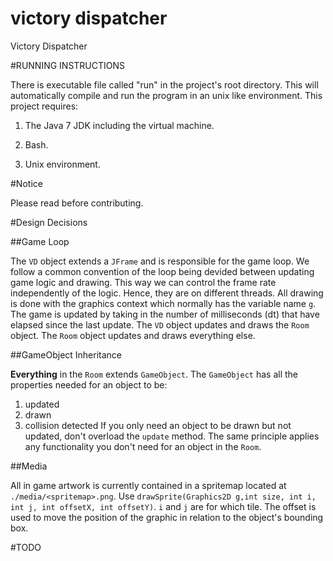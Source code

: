 victory dispatcher
======

Victory Dispatcher

#RUNNING INSTRUCTIONS

There is executable file called "run" in the project's root directory.
This will automatically compile and run the program in an unix like environment.
This project requires:

1. The Java 7 JDK including the virtual machine.

2. Bash.

3. Unix environment.

#Notice

Please read before contributing.

#Design Decisions

##Game Loop

The `VD` object extends a `JFrame` and is responsible for the game loop.
We follow a common convention of the loop being devided between updating game logic and drawing.
This way we can control the frame rate independently of the logic.
Hence, they are on different threads.
All drawing is done with the graphics context which normally has the variable name `g`.
The game is updated by taking in the number of milliseconds (dt) that have elapsed since the last update.
The `VD` object updates and draws the `Room` object.
The `Room` object updates and draws everything else.

##GameObject Inheritance

**Everything** in the `Room` extends `GameObject`.
The `GameObject` has all the properties needed for an object to be:
1. updated
2. drawn
3. collision detected
If you only need an object to be drawn but not updated, don't overload the `update` method.
The same principle applies any functionality you don't need for an object in the `Room`.

##Media

All in game artwork is currently contained in a spritemap located at `./media/<spritemap>.png`.
Use `drawSprite(Graphics2D g,int size, int i, int j, int offsetX, int offsetY)`.
`i` and `j` are for which tile.
The offset is used to move the position of the graphic in relation to the object's bounding box.

#TODO

